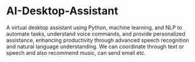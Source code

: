 # AI-Desktop-Assistant

A virtual desktop assistant using Python, machine learning, and NLP to automate tasks, understand voice commands, and provide
personalized assistance, enhancing productivity through advanced speech recognition and natural language understanding. We can
coordinate through text or speech and also recommend music, can send email etc.
